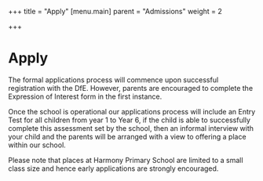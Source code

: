 +++
title = "Apply"
[menu.main]
parent = "Admissions"
weight = 2

+++
# Apply

The formal applications process will commence upon successful registration with the DfE. However, parents are encouraged to complete the Expression of Interest form in the first instance.

Once the school is operational our applications process will include an Entry Test for all children from year 1 to Year 6, if the child is able to successfully complete this assessment set by the school, then an informal interview with your child and the parents will be arranged with a view to offering a place within our school.

Please note that places at Harmony Primary School are limited to a small class size and hence early applications are strongly encouraged.